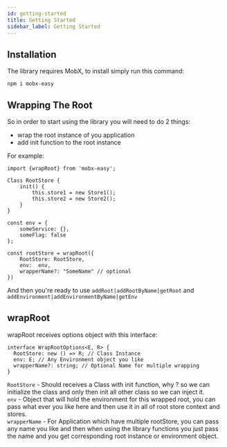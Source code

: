 ```yaml
---
id: getting-started
title: Getting Started
sidebar_label: Getting Started
---
```


## Installation

The library requires MobX, to install simply run this command:
```
npm i mobx-easy
```

## Wrapping The Root
So in order to start using the library you will need to do 2 things:
  * wrap the root instance of you application
  * add init function to the root instance
  
For example:
```
import {wrapRoot} from 'mobx-easy';

Class RootStore {
    init() {
        this.store1 = new Store1();
        this.store2 = new Store2();
    }
}

const env = {
    someService: {},
    someFlag: false
};

const rootStore = wrapRoot({
    RootStore: RootStore,
    env:  env,
    wrapperName?: "SomeName" // optional
})
```

And then you're ready to use `addRoot|addRootByName|getRoot` and `addEnvironment|addEnvironmentByName|getEnv`

## wrapRoot

wrapRoot receives options object with this interface: 
```
interface WrapRootOptions<E, R> {
  RootStore: new () => R; // Class Instance
  env: E; // Any Environment object you like
  wrapperName?: string; // Optional Name for multiple wrapping
}
```

`RootStore` - Should receives a Class with init function, why ? so we can initialize the class and only then init all other class so we can inject it.
<br>
`env` - Object that will hold the environment for this wrapped root, you can pass what ever you like here and then use it in all of root store context and stores.
<br>
`wrapperName` - For Application which have multiple rootStore, you can pass any name you like and then when using the library functions you just pass the name and you get corresponding root instance or environment object.

